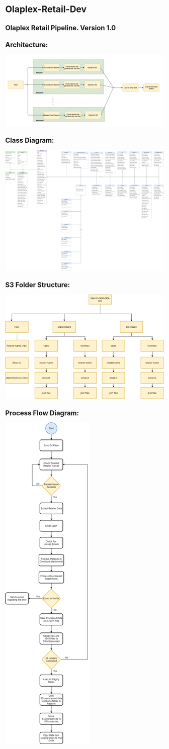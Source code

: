 # Olaplex-Retail-Dev
## Olaplex Retail Pipeline. Version 1.0


## Architecture:
![Architecture1](./images/Architecture1.png)

## Class Diagram:
![Olaplex_Class_Structure](./images/Olaplex_Class_Structure.png)

## S3 Folder Structure:

![Olaplex_S3_Folder_Structure](./images/Olaplex_S3_Folder_Structure.png)

## Process Flow Diagram:

![Olaplex_Process_Flow_Diagram](./images/Olaplex_Process_Flow_Diagram.png)

